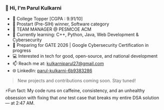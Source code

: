 <!-- Template
**pdk2711/pdk2711** is a ✨ _special_ ✨ repository because its `README.md` (this file) appears on your GitHub profile.

Here are some ideas to get you started:

- 🔭 I’m currently working on ...
- 🌱 I’m currently learning ...
- 👯 I’m looking to collaborate on ...
- 🤔 I’m looking for help with ...
- 💬 Ask me about ...
- 📫 How to reach me: ...
- 😄 Pronouns: ...
- ⚡ Fun fact: ...
-->
### 👋 Hi, I'm Parul Kulkarni

- 🥇 College Topper [CGPA : 9.91/10] 
- 🥈 Prostart (Pre-SIH) winner, Software category
- 💼 TEAM MANAGER @ PESMCOE ACM 
- 🌱 Currently learning: C++, Python, Java, Web Development & Cybersecurity  
- 🎯 Preparing for GATE 2026 | Google Cybersecurity Certification in progress  
- 💻 Interested in tech for good, open-source, and national development
- 📫 Reach me at: kulkarniparul27@gmail.com
- 🌐 LinkedIn: <a href = "https://www.linkedin.com/in/parul-kulkarni-6b9383286/">parul-kulkarni-6b9383286</a>

> New projects and contributions coming soon. Stay tuned!

⚡Fun fact: My code runs on caffeine, consistency, and an unhealthy obsession with fixing that *one* test case that breaks my entire DSA solution — at 2:47 AM.

